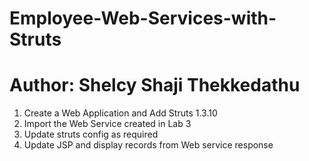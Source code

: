# Employee-Web-Services-with-Struts

# Author: Shelcy Shaji Thekkedathu

1. Create a Web Application and Add Struts 1.3.10
2. Import the Web Service created in Lab 3
3. Update struts config as required
4. Update JSP and display records from Web service response
